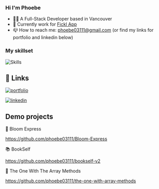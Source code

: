 

### Hi I'm Phoebe

- 👩‍💻 A Full-Stack Developer based in Vancouver
- 💼 Currently work for [Fickl App](https://www.ficklmarketing.com/)
- 📪 How to reach me: phoebe03111@gmail.com (or find my links for portfolio and linkedin below)

### My skillset
![Skills](https://skillicons.dev/icons?i=react,next,redux,html,css,tailwind,sass,js,nodejs,express,mysql,git,firebase)

## 🔗 Links
[![portfolio](https://img.shields.io/badge/my_portfolio-000?style=for-the-badge&logo=ko-fi&logoColor=white)](https://phoebechang.dev)

[![linkedin](https://img.shields.io/badge/linkedin-0A66C2?style=for-the-badge&logo=linkedin&logoColor=white)](https://www.linkedin.com/in/phoebe--chang/)

## Demo projects

💐 Bloom Express

https://github.com/phoebe03111/Bloom-Express



📚 BookSelf

https://github.com/phoebe03111/bookself-v2



🔗 The One With The Array Methods

https://github.com/phoebe03111/the-one-with-array-methods


